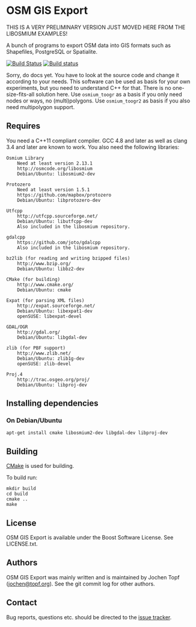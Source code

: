 
# OSM GIS Export

THIS IS A VERY PRELIMINARY VERSION JUST MOVED HERE FROM THE LIBOSMIUM EXAMPLES!

A bunch of programs to export OSM data into GIS formats such as Shapefiles,
PostgreSQL or Spatialite.

[![Build Status](https://secure.travis-ci.org/osmcode/osm-gis-export.svg)](http://travis-ci.org/osmcode/osm-gis-export)
[![Build status](https://ci.appveyor.com/api/projects/status/github/osmcode/osm-gis-export?svg=true)](https://ci.appveyor.com/project/Mapbox/osm-gis-export)

Sorry, do docs yet. You have to look at the source code and change it according
to your needs. This software can be used as basis for your own experiments, but
you need to understand C++ for that. There is no one-size-fits-all solution
here. Use `osmium_toogr` as a basis if you only need nodes or ways, no
(multi)polygons. Use `osmium_toogr2` as basis if you also need multipolygon
support.


## Requires

You need a C++11 compliant compiler. GCC 4.8 and later as well as clang 3.4 and
later are known to work. You also need the following libraries:

    Osmium Library
        Need at least version 2.13.1
        http://osmcode.org/libosmium
        Debian/Ubuntu: libosmium2-dev

    Protozero
        Need at least version 1.5.1
        https://github.com/mapbox/protozero
        Debian/Ubuntu: libprotozero-dev

    Utfcpp
        http://utfcpp.sourceforge.net/
        Debian/Ubuntu: libutfcpp-dev
        Also included in the libosmium repository.

    gdalcpp
        https://github.com/joto/gdalcpp
        Also included in the libosmium repository.

    bz2lib (for reading and writing bzipped files)
        http://www.bzip.org/
        Debian/Ubuntu: libbz2-dev

    CMake (for building)
        http://www.cmake.org/
        Debian/Ubuntu: cmake

    Expat (for parsing XML files)
        http://expat.sourceforge.net/
        Debian/Ubuntu: libexpat1-dev
        openSUSE: libexpat-devel

    GDAL/OGR
        http://gdal.org/
        Debian/Ubuntu: libgdal-dev

    zlib (for PBF support)
        http://www.zlib.net/
        Debian/Ubuntu: zlib1g-dev
        openSUSE: zlib-devel

    Proj.4
        http://trac.osgeo.org/proj/
        Debian/Ubuntu: libproj-dev

## Installing dependencies

### On Debian/Ubuntu

    apt-get install cmake libosmium2-dev libgdal-dev libproj-dev


## Building

[CMake](http://www.cmake.org) is used for building.

To build run:

    mkdir build
    cd build
    cmake ..
    make


## License

OSM GIS Export is available under the Boost Software License. See LICENSE.txt.


## Authors

OSM GIS Export was mainly written and is maintained by Jochen Topf
(jochen@topf.org). See the git commit log for other authors.


## Contact

Bug reports, questions etc. should be directed to the
[issue tracker](https://github.com/osmcode/osm-gis-export).


